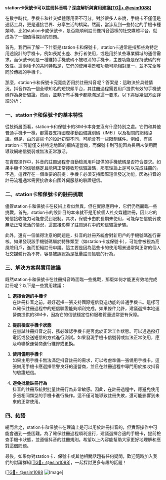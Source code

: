 **station卡保號卡可以註冊抖音嗎？深度解析與實用建議[[TG💪+ @esim1088](https://t.me/s/esim1088)]**

在數字時代，手機卡和社交媒體應用密不可分。對於很多人來說，手機卡不僅僅是通話工具，更是連接世界、分享生活的橋梁。然而，當涉及到一些特定的手機卡種類時，比如station卡或保號卡，是否能順利註冊像抖音這樣的社交媒體平台，就成為了一個值得探討的問題。

首先，我們來了解一下什麼是station卡和保號卡。station卡通常是指那些為特定用途設計的手機卡，例如長期出差、旅行者使用，或是用於某些專業領域的通信需求。而保號卡則是一種維持手機號碼不被取消的手機卡，主要功能是保持號碼的有效性。這兩種卡的共同特點是，它們的使用場景和功能可能相對單一，並不完全等同於傳統的手機卡。

那麼，station卡和保號卡究竟能否用於註冊抖音呢？答案是：這取決於具體情況。抖音作為一個全球知名的短視頻平台，其註冊過程需要用戶提供有效的手機號碼作為身份驗證。然而，並非所有手機卡都能滿足這一要求。以下將從幾個方面詳細分析：

### 一、station卡和保號卡的基本特性

從技術層面看，station卡和保號卡的SIM卡本身並沒有什麼特別之處。它們和其他普通手機卡一樣，都需要支持國際移動設備識別碼（IMEI）以及相關的網絡協議。但是，由於這些卡的設計初衷不同，可能會有一些限制條件。例如，有些station卡可能僅支持特定地區的網絡運營商，而保號卡則可能因為長期未使用而導致網絡信號弱或無法正常激活。

在實際操作中，抖音的註冊過程會自動檢測用戶提供的手機號碼是否符合要求。如果手機卡的信號穩定且能夠正常接收短信驗證碼，那麼理論上是可以完成註冊的。不過，這裡存在一個重要的前提：手機卡必須支持國際短信發送功能。因為抖音的註冊流程通常需要接收來自國外伺服器的驗證短信。

### 二、station卡和保號卡的註冊挑戰

儘管station卡和保號卡在技術上看似無異，但在實際應用中，它們仍然面臨一些挑戰。首先，station卡的設計目的本來就不是用於個人社交媒體註冊，因此它的短信接收能力可能會受到限制。其次，保號卡由於長期未使用，可能存在信號弱或無法正常激活的情況，這直接影響了註冊過程中的短信驗證步驟。

此外，還有一個值得注意的問題是，抖音的註冊系統會對新用戶的手機號碼進行審核。如果發現該手機號碼屬於特殊類型（如station卡或保號卡），可能會被視為高風險用戶，進而拒絕註冊申請。這主要是因為這些卡的使用場景通常與正常的個人社交媒體行為不符，容易被誤認為是批量註冊帳號的行為。

### 三、解決方案與實用建議

既然station卡和保號卡在註冊抖音時面臨一些挑戰，那麼如何才能更有效地完成註冊呢？以下是一些實用建議：

1. **選擇合適的手機卡**  
   在註冊抖音之前，最好選擇一張支持國際短信發送功能的普通手機卡。這樣可以確保註冊過程中的短信驗證能夠順利完成。如果條件允許，建議選擇本地運營商提供的SIM卡，因為它的信號穩定性和服務質量通常更有保障。

2. **提前檢查手機卡狀態**  
   在嘗試註冊抖音之前，務必確認手機卡是否處於正常工作狀態。可以通過撥打電話或發送短信的方式進行測試。如果發現手機卡信號弱或無法正常使用，應及時聯繫運營商進行維修或更換。

3. **使用備用手機卡**  
   如果主用手機卡無法滿足抖音註冊的需求，可以考慮準備一張備用手機卡。這張備用手機卡應選擇信譽良好的運營商，並且在註冊過程中專門用於接收抖音的驗證短信。

4. **避免批量註冊行為**  
   抖音的註冊系統對批量註冊行為非常敏感。因此，在註冊過程中，應避免使用多張相同類型的手機卡進行操作。這不僅可能導致註冊失敗，還可能影響到未來的正常使用。

### 四、結語

總而言之，station卡和保號卡在理論上是可以用於註冊抖音的，但實際操作中可能會遇到一些困難。為了確保註冊過程順利進行，建議選擇合適的手機卡，提前檢查手機卡狀態，並遵循抖音的註冊規則。希望以上內容能幫助大家更好地理解和應對這個問題。

最後，如果你對station卡、保號卡或其他相關話題有任何疑問，歡迎隨時加入我們的討論群組[[TG💪+ @esim1088](https://t.me/s/esim1088)]，一起探討更多有趣的話題！

[[TG💪+ @esim1088](https://t.me/s/esim1088) ![Image](https://i.postimg.cc/4NQfJmqS/Snipaste-2025-05-13-00-14-12.png)]